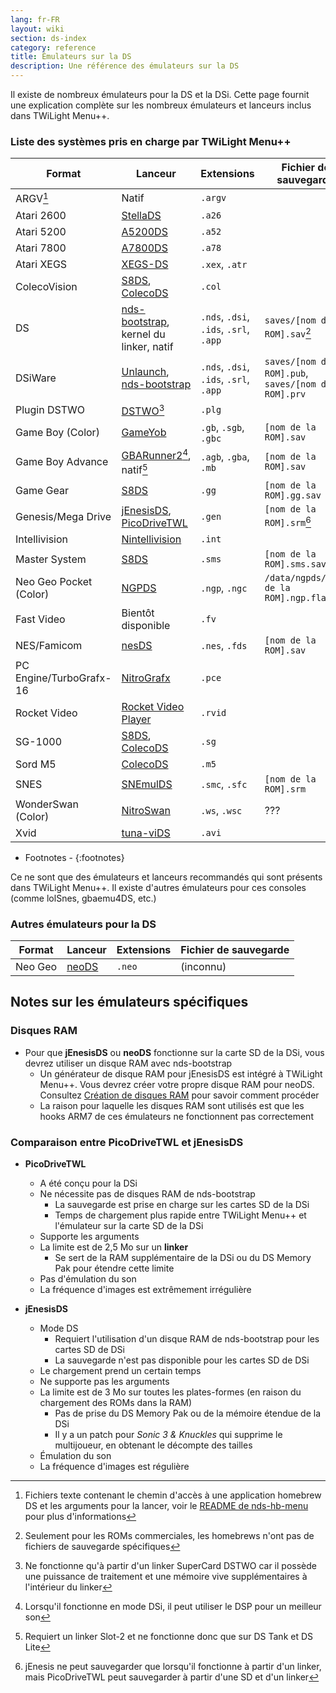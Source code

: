 ```yaml
---
lang: fr-FR
layout: wiki
section: ds-index
category: reference
title: Émulateurs sur la DS
description: Une référence des émulateurs sur la DS
---
```


Il existe de nombreux émulateurs pour la DS et la DSi. Cette page fournit une explication complète sur les nombreux émulateurs et lanceurs inclus dans TWiLight Menu++.

### Liste des systèmes pris en charge par TWiLight Menu++

| Format                  | Lanceur                                         | Extensions                             | Fichier de sauvegarde                                    |
| ----------------------- | ----------------------------------------------- | -------------------------------------- | -------------------------------------------------------- |
| ARGV[^1]                | Natif                                           | `.argv`                                |                                                          |
| Atari 2600              | [StellaDS][stellads]                            | `.a26`                                 |                                                          |
| Atari 5200              | [A5200DS][a5200ds]                              | `.a52`                                 |                                                          |
| Atari 7800              | [A7800DS][a7800ds]                              | `.a78`                                 |                                                          |
| Atari XEGS              | [XEGS-DS][xegs-ds]                              | `.xex`, `.atr`                         |                                                          |
| ColecoVision            | [S8DS][s8ds], [ColecoDS][colecods]              | `.col`                                 |                                                          |
| DS                      | [nds-bootstrap][ndsbs], kernel du linker, natif | `.nds`, `.dsi`, `.ids`, `.srl`, `.app` | `saves/[nom de la ROM].sav`[^2]                          |
| DSiWare                 | [Unlaunch][unlaunch], [nds-bootstrap][ndsbs]    | `.nds`, `.dsi`, `.ids`, `.srl`, `.app` | `saves/[nom de la ROM].pub`, `saves/[nom de la ROM].prv` |
| Plugin DSTWO            | [DSTWO][dstwo][^3]                              | `.plg`                                 |                                                          |
| Game Boy (Color)        | [GameYob][gameyob]                              | `.gb`, `.sgb`, `.gbc`                  | `[nom de la ROM].sav`                                    |
| Game Boy Advance        | [GBARunner2][gbarunner2][^4], natif[^5]         | `.agb`, `.gba`, `.mb`                  | `[nom de la ROM].sav`                                    |
| Game Gear               | [S8DS][s8ds]                                    | `.gg`                                  | `[nom de la ROM].gg.sav`                                 |
| Genesis/Mega Drive      | [jEnesisDS][jenesis], [PicoDriveTWL][pdtwl]     | `.gen`                                 | `[nom de la ROM].srm`[^6]                                |
| Intellivision           | [Nintellivision][nintellivision]                | `.int`                                 |                                                          |
| Master System           | [S8DS][s8ds]                                    | `.sms`                                 | `[nom de la ROM].sms.sav`                                |
| Neo Geo Pocket (Color)  | [NGPDS][ngpds]                                  | `.ngp`, `.ngc`                         | `/data/ngpds/[nom de la ROM].ngp.fla`                    |
| Fast Video              | Bientôt disponible                              | `.fv`                                  |                                                          |
| NES/Famicom             | [nesDS][nesds]                                  | `.nes`, `.fds`                         | `[nom de la ROM].sav`                                    |
| PC Engine/TurboGrafx-16 | [NitroGrafx][nitrografx]                        | `.pce`                                 |                                                          |
| Rocket Video            | [Rocket Video Player][rvidplayer]               | `.rvid`                                |                                                          |
| SG-1000                 | [S8DS][s8ds], [ColecoDS][colecods]              | `.sg`                                  |                                                          |
| Sord M5                 | [ColecoDS][colecods]                            | `.m5`                                  |                                                          |
| SNES                    | [SNEmulDS][snemulds]                            | `.smc`, `.sfc`                         | `[nom de la ROM].srm`                                    |
| WonderSwan (Color)      | [NitroSwan][nitroswan]                          | `.ws`, `.wsc`                          | ???                                                      |
| Xvid                    | [tuna-viDS][tunavids]                           | `.avi`                                 |                                                          |

- Footnotes -
{:footnotes}

Ce ne sont que des émulateurs et lanceurs recommandés qui sont présents dans TWiLight Menu++. Il existe d'autres émulateurs pour ces consoles (comme lolSnes, gbaemu4DS, etc.)

### Autres émulateurs pour la DS

| Format  | Lanceur        | Extensions | Fichier de sauvegarde |
| ------- | -------------- | ---------- | --------------------- |
| Neo Geo | [neoDS][neods] | `.neo`     | (inconnu)             |

## Notes sur les émulateurs spécifiques
### Disques RAM
- Pour que **jEnesisDS** ou **neoDS** fonctionne sur la carte SD de la DSi, vous devrez utiliser un disque RAM avec nds-bootstrap
   - Un générateur de disque RAM pour jEnesisDS est intégré à TWiLight Menu++. Vous devrez créer votre propre disque RAM pour neoDS. Consultez [Création de disques RAM](../twilightmenu/creating-ram-disks) pour savoir comment procéder
   - La raison pour laquelle les disques RAM sont utilisés est que les hooks ARM7 de ces émulateurs ne fonctionnent pas correctement

### Comparaison entre PicoDriveTWL et jEnesisDS
- **PicoDriveTWL**
   - A été conçu pour la DSi
   - Ne nécessite pas de disques RAM de nds-bootstrap
      - La sauvegarde est prise en charge sur les cartes SD de la DSi
      - Temps de chargement plus rapide entre TWiLight Menu++ et l'émulateur sur la carte SD de la DSi
   - Supporte les arguments
   - La limite est de 2,5 Mo sur un **linker**
      - Se sert de la RAM supplémentaire de la DSi ou du DS Memory Pak pour étendre cette limite
   - Pas d'émulation du son
   - La fréquence d'images est extrêmement irrégulière

- **jEnesisDS**
   - Mode DS
      - Requiert l'utilisation d'un disque RAM de nds-bootstrap pour les cartes SD de DSi
      - La sauvegarde n'est pas disponible pour les cartes SD de DSi
   - Le chargement prend un certain temps
   - Ne supporte pas les arguments
   - La limite est de 3 Mo sur toutes les plates-formes (en raison du chargement des ROMs dans la RAM)
      - Pas de prise du DS Memory Pak ou de la mémoire étendue de la DSi
      - Il y a un patch pour *Sonic 3 & Knuckles* qui supprime le multijoueur, en obtenant le décompte des tailles
   - Émulation du son
   - La fréquence d'images est régulière


<!-- Links for tables -->
[^1]: Fichiers texte contenant le chemin d'accès à une application homebrew DS et les arguments pour la lancer, voir le [README de nds-hb-menu](https://github.com/devkitPro/nds-hb-menu#passing-arguments) pour plus d'informations
[^2]: Seulement pour les ROMs commerciales, les homebrews n'ont pas de fichiers de sauvegarde spécifiques
[^3]: Ne fonctionne qu'à partir d'un linker SuperCard DSTWO car il possède une puissance de traitement et une mémoire vive supplémentaires à l'intérieur du linker
[^4]: Lorsqu'il fonctionne en mode DSi, il peut utiliser le DSP pour un meilleur son
[^5]: Requiert un linker Slot-2 et ne fonctionne donc que sur DS Tank et DS Lite
[^6]: jEnesis ne peut sauvegarder que lorsqu'il fonctionne à partir d'un linker, mais PicoDriveTWL peut sauvegarder à partir d'une SD et d'un linker

[a5200ds]: https://github.com/wavemotion-dave/A5200DS
[a7800ds]: https://github.com/wavemotion-dave/A7800DS
[colecods]: https://github.com/wavemotion-dave/ColecoDS
[dstwo]: http://eng.supercard.sc
[gameyob]: https://github.com/Drenn1/GameYob
[gbarunner2]: https://github.com/Gericom/GBARunner2
[jenesis]: https://www.gamebrew.org/wiki/JEnesisDS
[ndsbs]: https://github.com/DS-Homebrew/nds-bootstrap
[nesds]: https://github.com/DS-Homebrew/NesDS
[ngpds]: https://github.com/FluBBaOfWard/NGPDS
[nitrografx]: https://www.gamebrew.org/wiki/NitroGrafx
[nitroswan]: https://github.com/FluBBaOfWard/NitroSwan
[pdtwl]: https://github.com/DS-Homebrew/PicoDriveTWL
[rvidplayer]: https://gbatemp.net/threads/539163
[s8ds]: https://github.com/FluBBaOfWard/S8DS
[snemulds]: https://www.gamebrew.org/wiki/SnemulDS_-_Revival
[stellads]: https://github.com/wavemotion-dave/StellaDS
[unlaunch]: https://problemkaputt.de/unlaunch.htm
[xegs-ds]: https://github.com/wavemotion-dave/XEGS-DS
[neods]: https://www.gamebrew.org/wiki/NeoDS
[nintellivision]: https://github.com/wavemotion-dave/NINTV-DS
[tunavids]: https://github.com/chishm/tuna-vids
